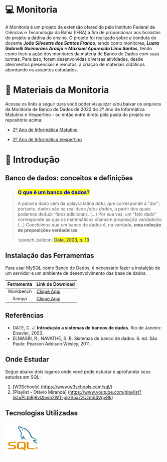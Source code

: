 # 💻 Monitoria

A Monitoria é um projeto de extensão oferecido pelo Instituto Federal de Ciências e Teconologia da Bahia (IFBA) a fim de proporcionar aos bolsistas do projeto a dádiva do ensino. O projeto foi realizado sobre a conduta do docente ***João Silvestre dos Santos Franco***, tendo como monitores, ***Luara Gabrielli Guimarães Araújo*** e ***Maxsuel Aparecido Lima Santos***, tendo como foco a ação dos monitores da matéria de Banco de Dados com suas turmas. Para isso, foram desenvolvidas diversas atividades, desde atenmentos presenciais e remotos, a criação de materiais didáticos abordando os assuntos estudados.

# 📕 Materiais da Monitoria

Acesse os links a seguir para você poder visualizar e/ou baixar os arquivos da Monitoria de Banco de Dados de 2022 do 2º Ano de Informática Matutino e Vespertino - ou então entre direto pela pasta do projeto no repositório acima:
* <a href="https://github.com/francojoao/BD/tree/main/Materiais%20da%20Monitoria/2%C2%BA%20Ano%20de%20Inform%C3%A1tica%20Matutino%202022%20-%20Maxsuel%20Santos" rel="author">2º Ano de Informática Matutino<a>

* <a href="https://github.com/francojoao/BD/tree/main/Materiais%20da%20Monitoria/2%C2%BA%20Ano%20de%20Inform%C3%A1tica%20Vespertino%202022%20-%20Luara%20Gabrielli" rel="author">2º Ano de Informática Vespertino<a>

# 🚪 Introdução

## Banco de dados: conceitos e definições&#x20;

> ### <mark style="color:blue;">O que é um banco de dados?</mark>&#x20;
>
> A palavra dado vem da palavra latina _datu_, que corresponde a "dar"; portanto, dados são na realidade _fatos dados_, a partir dos quais podemos deduzir fatos adicionais. (...) Por sua vez, um "fato dado" corresponde ao que os matemáticos chamam _proposição verdadeira_; (...) Concluímos que um banco de dados é, na verdade, **uma coleção de proposições verdadeiras**.&#x20;
>
> :speech\_balloon: <mark style="color:blue;">Date, 2003, p. 13</mark>

## Instalação das Ferramentas

Para usar MySQL como Banco de Dados, é necessário fazer a instalção de um servidor e um ambiente de desenvolvimento das base de dados. 

Ferramenta | Link de Download
:---: | :---
Workbench | <a href="https://dev.mysql.com/downloads/workbench/" target="_blank">Clique Aqui</a>
Xampp | <a href="https://www.apachefriends.org/pt_br/index.html" target="_blank">Clique Aqui</a>

## Referências

* DATE, C. J. **Introdução a sistemas de bancos de dados**. Rio de Janeiro: Elsevier, 2003.
* ELMASRI, R.; NAVATHE, S. B. Sistemas de banco de dados. 6. ed. São Paulo: Pearson Addison Wesley, 2011.

## Onde Estudar

Segue abaixo dois lugares onde você pode estudar e aprofundar seus estudos em SQL:

1. [W3Schools] (https://www.w3schools.com/sql/)
2. [Playlist - Otávio Miranda] (https://www.youtube.com/playlist?list=PLbIBj8vQhvm2WT-pjGS5x7zUzmh4VgvRk)

## Tecnologias Utilizadas
![icon](https://github.com/Maxsuel-Santos/Maxsuel-Santos/blob/main/_GitHub/img/sql-logo.svg)
